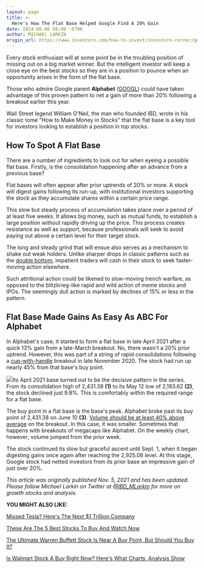 ```yaml
---
layout: page
title: >-
  Here's How The Flat Base Helped Google Find A 20% Gain
date: 2024-06-06 08:00 -0700
author: MICHAEL LARKIN
origin_url: https://www.investors.com/how-to-invest/investors-corner/google-stock-heres-how-the-flat-base-helped-search-engine-play-power-to-a-20-gain/
---
```


Every stock enthusiast will at some point be in the troubling position of missing out on a big market winner. But the intelligent investor will keep a close eye on the best stocks so they are in a position to pounce when an opportunity arises in the form of the flat base.

Those who admire Google parent **Alphabet** ([GOOGL](https://research.investors.com/quote.aspx?symbol=GOOGL)) could have taken advantage of this proven pattern to net a gain of more than 20% following a breakout earlier this year.

Wall Street legend William O'Neil, the man who founded IBD, wrote in his classic tome "How to Make Money in Stocks" that the flat base is a key tool for investors looking to establish a position in top stocks.

## How To Spot A Flat Base

There are a number of ingredients to look out for when eyeing a possible flat base. Firstly, is the consolidation happening after an advance from a previous base?

Flat bases will often appear after prior uptrends of 20% or more. A stock will digest gains following its run-up, with institutional investors supporting the stock as they accumulate shares within a certain price range.

This slow but steady process of accumulation takes place over a period of at least five weeks. It allows big money, such as mutual funds, to establish a large position without rapidly driving up the price. This process creates resistance as well as support, because professionals will seek to avoid paying out above a certain level for their target stock.

The long and steady grind that will ensue also serves as a mechanism to shake out weak holders. Unlike sharper drops in classic patterns such as the [double bottom](https://www.investors.com/how-to-invest/investors-corner/stock-charts-difference-between-double-bottom-flat-base/), impatient traders will cash in their stock to seek faster-moving action elsewhere.

Such attritional action could be likened to slow-moving trench warfare, as opposed to the blitzkrieg-like rapid and wild action of meme stocks and IPOs. The seemingly dull action is marked by declines of 15% or less in the pattern.

## Flat Base Made Gains As Easy As ABC For Alphabet

In Alphabet's case, it started to form a flat base in late April 2021 after a quick 13% gain from a late-March breakout. No, there wasn't a 20% prior uptrend. However, this was part of a string of rapid consolidations following a [cup-with-handle](https://www.investors.com/how-to-invest/investors-corner/the-basics-how-to-analyze-a-stocks-cup-with-handle/) breakout in late November 2020. The stock had run up nearly 45% from that base's buy point.

![](https://www.investors.com/wp-content/uploads/2021/11/IC110821-300x161.jpg)Its April 2021 base turned out to be the decisive pattern in the series. From its consolidation high of 2,431.38 **(1)** to its May 12 low of 2,193.62 **(2)**, the stock declined just 9.8%. This is comfortably within the required range for a flat base.

The buy point in a flat base is the base's peak. Alphabet broke past its buy point of 2,431.38 on June 10 **(3)**. [Volume should be at least 40% above average](https://www.investors.com/how-to-invest/investors-corner/stock-chart-analysis-study-volume-in-bases/) on the breakout. In this case, it was smaller. Sometimes that happens with breakouts of megacaps like Alphabet. On the weekly chart, however, volume jumped from the prior week.

The stock continued its slow but graceful ascent until Sept. 1, when it began digesting gains once again after reaching the 2,925.08 level. At this stage, Google stock had netted investors from its prior base an impressive gain of just over 20%.

_This article was originally published Nov. 5, 2021 and has been updated._ _Please follow Michael Larkin on Twitter at [@IBD_MLarkin](https://twitter.com/IBD_MLarkin) for more on growth stocks and analysis._

**YOU MIGHT ALSO LIKE:**

[Missed Tesla? Here's The Next \$1 Trillion Company](https://www.investors.com/etfs-and-funds/sectors/sp500-miss-tesla-ready-for-next-trillion-dollar-company/)

[These Are The 5 Best Stocks To Buy And Watch Now](https://www.investors.com/research/best-stocks-to-buy-now/)

[The Ultimate Warren Buffett Stock Is Near A Buy Point, But Should You Buy It?](https://www.investors.com/research/berkshire-hathaway-stock-buy-now-warren-buffett-stock/)

[Is Walmart Stock A Buy Right Now? Here's What Charts, Analysis Show](https://www.investors.com/research/walmart-stock-good-buy/)
